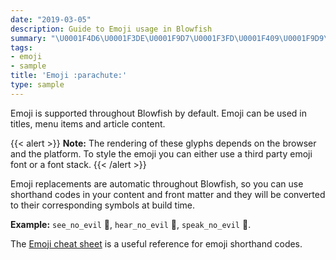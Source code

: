 ```yaml
---
date: "2019-03-05"
description: Guide to Emoji usage in Blowfish
summary: "\U0001F4D6\U0001F3DE️\U0001F9D7\U0001F3FD\U0001F409\U0001F9D9\U0001F3FD‍♂️\U0001F9DA\U0001F3FD\U0001F478"
tags:
- emoji
- sample
title: 'Emoji :parachute:'
type: sample
---
```


Emoji is supported throughout Blowfish by default. Emoji can be used in titles, menu items and article content.

{{< alert >}}
**Note:** The rendering of these glyphs depends on the browser and the platform. To style the emoji you can either use a third party emoji font or a font stack.
{{< /alert >}}

Emoji replacements are automatic throughout Blowfish, so you can use shorthand codes in your content and front matter and they will be converted to their corresponding symbols at build time.

**Example:** `see_no_evil` :see_no_evil:, `hear_no_evil` :hear_no_evil:, `speak_no_evil` :speak_no_evil:.

The [Emoji cheat sheet](http://www.emoji-cheat-sheet.com/) is a useful reference for emoji shorthand codes.

